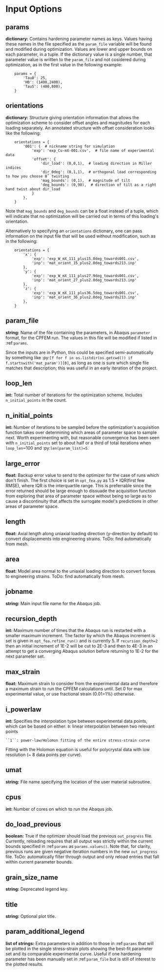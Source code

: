 # Input Options

## params
**dictionary:** Contains hardening parameter names as keys. 
Values having these names in the file specified as the ``param_file`` variable will be found and modified during optimization. 
Values are lower and upper bounds on each parameter, in a tuple.
If the dictionary value is a single number, that parameter value is written to the ``param_file`` and not cosidered during optimization, as in the first value in the following example:


```py3
	params = {
		'Tau0': 25,
		'H0': (1400,2400),
		'TauS': (400,800),
	}
```

## orientations
**dictionary:** Structure giving orientation information that allows the optimization scheme to consider offset angles and magnitudes for each loading separately. An annotated structure with offset consideration looks like the following:

```py3
	orientations = {
		'001': {  # nickname string for simulation
			'exp': 'exp_Cu-mX-001.csv',  # file name of experimental data
			'offset': {
				'dir_load': (0,0,1),  # loading direction in Miller indices
				'dir_0deg': (0,1,1),  # orthogonal load corresponding to how you choose 0˚ twisting
				'mag_bounds': (0,1),  # magnitude of tilt
				'deg_bounds': (0,90),  # direction of tilt as a right hand twist about dir_load
			}
		},
	}
```

Note that ``mag_bounds`` and ``deg_bounds`` can be a float instead of a tuple, which will indicate that no optimization will be carried out in terms of this loading's orientation.

Alternatively to specifying an ``orientations`` dictionary, one can pass information on the input file that will be used without modification, such as in the following:

```py3
	orientations = {
		'x': {
			'exp': 'exp_W_mX_111_plus15.0deg_towards001.csv',
			'inp': 'mat_orient_15_plus2.0deg_towards213.inp'
		},
		'y': {
			'exp': 'exp_W_mX_111_plus27.9deg_towards001.csv',
			'inp': 'mat_orient_27_plus2.0deg_towards213.inp'
		},
		'z': {
			'exp': 'exp_W_mX_111_plus36.5deg_towards001.csv',
			'inp': 'mat_orient_36_plus2.0deg_towards213.inp'
		},
	}
```

## param_file
**string:** Name of the file containing the parameters, in Abaqus ``parameter`` format, for the CPFEM run. The values in this file will be modified if listed in :ref:`params`.

Since the inputs are in Python, this could be specified semi-automatically by something like :py:`[f for f in os.listdir(os.getcwd()) if f.startswith('mat_param')][0]`, as long as one is sure which single file matches that description; this was useful in an early iteration of the project.


## loop_len
**int:** Total number of iterations for the optimization scheme. Includes ``n_initial_points`` in the count.


## n_initial_points
**int:** Number of iterations to be sampled before the optimization's acquisition function takes over determining which areas of parameter space to sample next. Worth experimenting with, but reasonable convergence has been seen with ``n_initial_points`` set to about half or a third of total iterations when ``loop_len``\~100 and :py:`len(param_list)=5`.


## large_error
**float:** Backup error value to send to the optimizer for the case of runs which don't finish. The first choice is set in ``opt_fea.py`` as 1.5 * IQR(first few RMSE), where IQR is the interquartile range. This is preferrable since the error returned should be large enough to dissuade the acquisition function from exploring that area of parameter space without being so large as to cause a discontinuity that affects the surrogate model's predictions in other areas of parameter space.


## length
**float:** Axial length along uniaxial loading direction (y-direction by default) to convert displacements into engineering strains. ToDo: find automatically from mesh.


## area
**float:** Model area normal to the uniaxial loading direction to convert forces to engineering strains. ToDo: find automatically from mesh.


## jobname
**string:** Main input file name for the Abaqus job.


## recursion_depth
**int:** Maximum number of times that the Abaqus run is restarted with a smaller maximum increment. The factor by which the Abaqus increment is set is given in ``opt_fea.refine_run()`` and is currently 5. If ``recursion_depth=2`` then an initial increment of 1E-2 will be cut to 2E-3 and then to 4E-3 in an attempt to get a converging Abaqus solution before returning to 1E-2 for the next parameter set.


## max_strain
**float:** Maximum strain to consider from the experimental data and therefore a maximum strain to run the CPFEM calculations until. Set 0 for max experimental value, or use fractional strain (0.01=1%) otherwise.


## i_powerlaw
**int:** Specifies the interpolation type between experimental data points, which can be based on either:
	``0``: linear interpolation between two relevant points

	``1``: power-law/Holomon fitting of the entire stress-strain curve

Fitting with the Holomon equation is useful for polycrystal data with low resolution (\~ 8 data points per curve).


## umat
**string:** File name specifying the location of the user material subroutine.


## cpus
**int:** Number of cores on which to run the Abaqus job.


## do_load_previous
**boolean:** True if the optimizer should load the previous ``out_progress`` file. Currently, reloading requires that all output was strictly within the current bounds specified in :ref:`params` as ``params.values()``. Note that, for clarity, previous runs are given negative iteration numbers in the new ``out_progress`` file. ToDo: automatically filter through output and only reload entries that fall within current parameter bounds.


## grain_size_name
**string:** Deprecated legend key.


## title
**string:** Optional plot title.


## param_additional_legend
**list of strings:** Extra parameters in addition to those in :ref:`params` that will be plotted in the single stress-strain plots showing the best-fit parameter set and its comparable experimental curve. Useful if one hardening parameter has been manually set in :ref:`param_file` but is still of interest to the plotted results.
